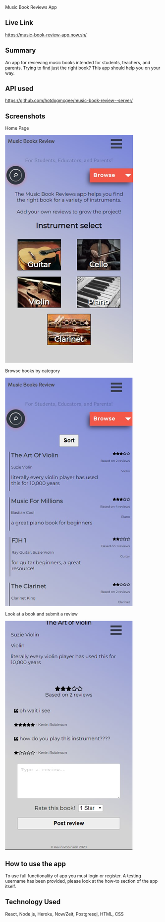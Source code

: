 Music Book Reviews App

## Live Link
https://music-book-review-app.now.sh/

## Summary
An app for reviewing music books intended for students, teachers, and parents.  Trying to find just the right book?  This app should help you on your way.

## API used

https://github.com/hotdogmcgee/music-book-review--server/

## Screenshots

Home Page

![home page](src/Assets/screenshots/homepage.jpg "home-page")

Browse books by category

![category page](src/Assets/screenshots/categorypage.jpg "category-page")

Look at a book and submit a review

![book page](src/Assets/screenshots/bookpage.jpg "book-page")

## How to use the app

To use full functionality of app you must login or register.  A testing username has been provided, please look at the how-to section of the app itself.

## Technology Used

React, Node.js, Heroku, Now/Zeit, Postgresql, HTML, CSS